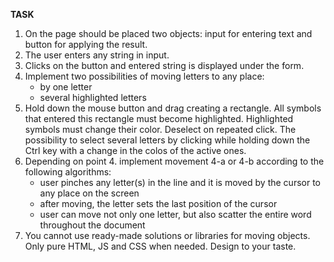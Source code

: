 **TASK**

1. On the page should be placed two objects: input for entering text and button for applying the result.
2. The user enters any string in input.
3. Clicks on the button and entered string is displayed under the form.
4. Implement two possibilities of moving letters to any place:
   - by one letter
   - several highlighted letters
5. Hold down the mouse button and drag creating a rectangle. All symbols that entered this rectangle must become highlighted. Highlighted symbols must change their color. Deselect on repeated click.
   The possibility to select several letters by clicking while holding down the Ctrl key with a change in the colos of the active ones.
6. Depending on point 4. implement movement 4-a or 4-b according to the following algorithms:
   - user pinches any letter(s) in the line and it is moved by the cursor to any place on the screen
   - after moving, the letter sets the last position of the cursor
   - user can move not only one letter, but also scatter the entire word throughout the document
7. You cannot use ready-made solutions or libraries for moving objects. Only pure HTML, JS and CSS when needed. Design to your taste.
